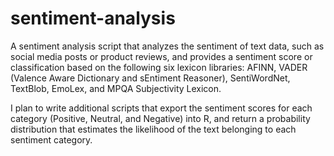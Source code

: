 # sentiment-analysis
A sentiment analysis script that analyzes the sentiment of text data, such as social media posts or product reviews, and provides a sentiment score or classification based on the following six lexicon libraries: AFINN, VADER (Valence Aware Dictionary and sEntiment Reasoner), SentiWordNet, TextBlob, EmoLex, and MPQA Subjectivity Lexicon.

I plan to write additional scripts that export the sentiment scores for each category (Positive, Neutral, and Negative) into R, and return a probability distribution that estimates the likelihood of the text belonging to each sentiment category.
